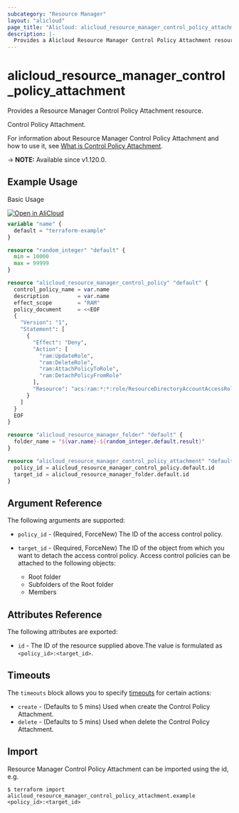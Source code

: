 ```yaml
---
subcategory: "Resource Manager"
layout: "alicloud"
page_title: "Alicloud: alicloud_resource_manager_control_policy_attachment"
description: |-
  Provides a Alicloud Resource Manager Control Policy Attachment resource.
---
```


# alicloud_resource_manager_control_policy_attachment

Provides a Resource Manager Control Policy Attachment resource.

Control Policy Attachment.

For information about Resource Manager Control Policy Attachment and how to use it, see [What is Control Policy Attachment](https://www.alibabacloud.com/help/en/resource-management/resource-directory/developer-reference/api-resourcemanager-2020-03-31-attachcontrolpolicy).

-> **NOTE:** Available since v1.120.0.

## Example Usage

Basic Usage

<div style="display: block;margin-bottom: 40px;"><div class="oics-button" style="float: right;position: absolute;margin-bottom: 10px;">
  <a href="https://api.aliyun.com/terraform?resource=alicloud_resource_manager_control_policy_attachment&exampleId=5187dce3-1998-da8c-1e87-e4147133e6fa6282c1d4&activeTab=example&spm=docs.r.resource_manager_control_policy_attachment.0.5187dce319&intl_lang=EN_US" target="_blank">
    <img alt="Open in AliCloud" src="https://img.alicdn.com/imgextra/i1/O1CN01hjjqXv1uYUlY56FyX_!!6000000006049-55-tps-254-36.svg" style="max-height: 44px; max-width: 100%;">
  </a>
</div></div>

```terraform
variable "name" {
  default = "terraform-example"
}

resource "random_integer" "default" {
  min = 10000
  max = 99999
}

resource "alicloud_resource_manager_control_policy" "default" {
  control_policy_name = var.name
  description         = var.name
  effect_scope        = "RAM"
  policy_document     = <<EOF
  {
    "Version": "1",
    "Statement": [
      {
        "Effect": "Deny",
        "Action": [
          "ram:UpdateRole",
          "ram:DeleteRole",
          "ram:AttachPolicyToRole",
          "ram:DetachPolicyFromRole"
        ],
        "Resource": "acs:ram:*:*:role/ResourceDirectoryAccountAccessRole"
      }
    ]
  }
  EOF
}

resource "alicloud_resource_manager_folder" "default" {
  folder_name = "${var.name}-${random_integer.default.result}"
}

resource "alicloud_resource_manager_control_policy_attachment" "default" {
  policy_id = alicloud_resource_manager_control_policy.default.id
  target_id = alicloud_resource_manager_folder.default.id
}
```

## Argument Reference

The following arguments are supported:
* `policy_id` - (Required, ForceNew) The ID of the access control policy.
* `target_id` - (Required, ForceNew) The ID of the object from which you want to detach the access control policy. Access control policies can be attached to the following objects:

  - Root folder
  - Subfolders of the Root folder
  - Members

## Attributes Reference

The following attributes are exported:
* `id` - The ID of the resource supplied above.The value is formulated as `<policy_id>:<target_id>`.

## Timeouts

The `timeouts` block allows you to specify [timeouts](https://developer.hashicorp.com/terraform/language/resources/syntax#operation-timeouts) for certain actions:
* `create` - (Defaults to 5 mins) Used when create the Control Policy Attachment.
* `delete` - (Defaults to 5 mins) Used when delete the Control Policy Attachment.

## Import

Resource Manager Control Policy Attachment can be imported using the id, e.g.

```shell
$ terraform import alicloud_resource_manager_control_policy_attachment.example <policy_id>:<target_id>
```